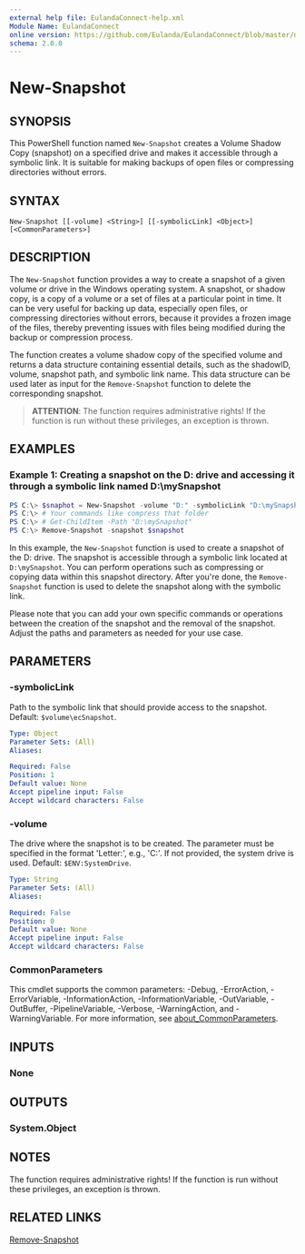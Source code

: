 ```yaml
---
external help file: EulandaConnect-help.xml
Module Name: EulandaConnect
online version: https://github.com/Eulanda/EulandaConnect/blob/master/docs/New-Snapshot.md
schema: 2.0.0
---
```


# New-Snapshot

## SYNOPSIS
This PowerShell function named `New-Snapshot` creates a Volume Shadow Copy (snapshot) on a specified drive and makes it accessible through a symbolic link. It is suitable for making backups of open files or compressing directories without errors.

## SYNTAX

```
New-Snapshot [[-volume] <String>] [[-symbolicLink] <Object>] [<CommonParameters>]
```

## DESCRIPTION
The `New-Snapshot` function provides a way to create a snapshot of a given volume or drive in the Windows operating system. A snapshot, or shadow copy, is a copy of a volume or a set of files at a particular point in time. It can be very useful for backing up data, especially open files, or compressing directories without errors, because it provides a frozen image of the files, thereby preventing issues with files being modified during the backup or compression process.

The function creates a volume shadow copy of the specified volume and returns a data structure containing essential details, such as the shadowID, volume, snapshot path, and symbolic link name. This data structure can be used later as input for the `Remove-Snapshot` function to delete the corresponding snapshot.

> **ATTENTION**: The function requires administrative rights! If the function is run without these privileges, an exception is thrown.

## EXAMPLES

### Example 1: Creating a snapshot on the D: drive and accessing it through a symbolic link named D:\mySnapshot
```powershell
PS C:\> $snaphot = New-Snapshot -volume "D:" -symbolicLink "D:\mySnapshot"
PS C:\> # Your commands like compress that folder
PS C:\> # Get-ChildItem -Path "D:\mySnapshot"
PS C:\> Remove-Snapshot -snapshot $snapshot
```

In this example, the `New-Snapshot` function is used to create a snapshot of the D: drive. The snapshot is accessible through a symbolic link located at `D:\mySnapshot`. You can perform operations such as compressing or copying data within this snapshot directory. After you're done, the `Remove-Snapshot` function is used to delete the snapshot along with the symbolic link.

Please note that you can add your own specific commands or operations between the creation of the snapshot and the removal of the snapshot. Adjust the paths and parameters as needed for your use case.

## PARAMETERS

### -symbolicLink
Path to the symbolic link that should provide access to the snapshot. Default: `$volume\ecSnapshot`.

```yaml
Type: Object
Parameter Sets: (All)
Aliases:

Required: False
Position: 1
Default value: None
Accept pipeline input: False
Accept wildcard characters: False
```

### -volume
The drive where the snapshot is to be created. The parameter must be specified in the format 'Letter:', e.g., 'C:'. If not provided, the system drive is used. Default: `$ENV:SystemDrive`.

```yaml
Type: String
Parameter Sets: (All)
Aliases:

Required: False
Position: 0
Default value: None
Accept pipeline input: False
Accept wildcard characters: False
```

### CommonParameters
This cmdlet supports the common parameters: -Debug, -ErrorAction, -ErrorVariable, -InformationAction, -InformationVariable, -OutVariable, -OutBuffer, -PipelineVariable, -Verbose, -WarningAction, and -WarningVariable. For more information, see [about_CommonParameters](http://go.microsoft.com/fwlink/?LinkID=113216).

## INPUTS

### None

## OUTPUTS

### System.Object
## NOTES

The function requires administrative rights! If the function is run without these privileges, an exception is thrown.

## RELATED LINKS

[Remove-Snapshot](./functions/Remove-Snapshot.md)
